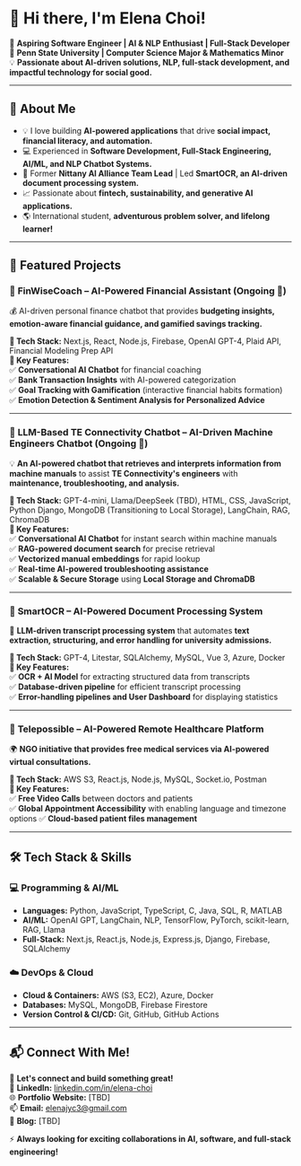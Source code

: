 

<!--
**Elena-Jiyoung/Elena-Jiyoung** is a ✨ _special_ ✨ repository because its `README.md` (this file) appears on your GitHub profile.

Here are some ideas to get you started:

- 🔭 I’m currently working on ...
- 🌱 I’m currently learning ...
- 👯 I’m looking to collaborate on ...
- 🤔 I’m looking for help with ...
- 💬 Ask me about ...
- 📫 How to reach me: ...
- 😄 Pronouns: ...
- ⚡ Fun fact: ...
-->
# 👋 Hi there, I'm Elena Choi! 

🚀 **Aspiring Software Engineer | AI & NLP Enthusiast | Full-Stack Developer**  
📍 **Penn State University | Computer Science Major & Mathematics Minor**  
💡 **Passionate about AI-driven solutions, NLP, full-stack development, and impactful technology for social good.**

---

## 🌟 About Me  
- 💡 I love building **AI-powered applications** that drive **social impact, financial literacy, and automation.**  
- 💻 Experienced in **Software Development, Full-Stack Engineering, AI/ML, and NLP Chatbot Systems.**  
- 🚀 Former **Nittany AI Alliance Team Lead** | Led **SmartOCR, an AI-driven document processing system.**  
- 📈 Passionate about **fintech, sustainability, and generative AI applications.**  
- 🌎 International student, **adventurous problem solver, and lifelong learner!**  

---

## 🚀 Featured Projects  

### 🔹 **FinWiseCoach – AI-Powered Financial Assistant (Ongoing 🚀)**  
💰 AI-driven personal finance chatbot that provides **budgeting insights, emotion-aware financial guidance, and gamified savings tracking.**  

**🔹 Tech Stack:** Next.js, React, Node.js, Firebase, OpenAI GPT-4, Plaid API, Financial Modeling Prep API  
**🔹 Key Features:**  
✅ **Conversational AI Chatbot** for financial coaching  
✅ **Bank Transaction Insights** with AI-powered categorization  
✅ **Goal Tracking with Gamification** (interactive financial habits formation)  
✅ **Emotion Detection & Sentiment Analysis for Personalized Advice**  

<!--🔗 **[GitHub Repository](#)** -->  

---

### 🔹 **LLM-Based TE Connectivity Chatbot – AI-Driven Machine Engineers Chatbot (Ongoing 🚀)**  
💡 **An AI-powered chatbot that retrieves and interprets information from machine manuals** to assist **TE Connectivity's engineers** with **maintenance, troubleshooting, and analysis.**  

**🔹 Tech Stack:** GPT-4-mini, Llama/DeepSeek (TBD), HTML, CSS, JavaScript, Python Django, MongoDB (Transitioning to Local Storage), LangChain, RAG, ChromaDB  
**🔹 Key Features:**  
✅ **Conversational AI Chatbot** for instant search within machine manuals  
✅ **RAG-powered document search** for precise retrieval  
✅ **Vectorized manual embeddings** for rapid lookup  
✅ **Real-time AI-powered troubleshooting assistance**  
✅ **Scalable & Secure Storage** using **Local Storage and ChromaDB**  

<!--🔗 **[GitHub Repository](#)** -->  

---

### 🔹 **SmartOCR – AI-Powered Document Processing System**  
📄 **LLM-driven transcript processing system** that automates **text extraction, structuring, and error handling for university admissions.**  

**🔹 Tech Stack:** GPT-4, Litestar, SQLAlchemy, MySQL, Vue 3, Azure, Docker  
**🔹 Key Features:**  
✅ **OCR + AI Model** for extracting structured data from transcripts  
✅ **Database-driven pipeline** for efficient transcript processing  
✅ **Error-handling pipelines and User Dashboard** for displaying statistics  

<!--🔗 **[GitHub Repository](#)** -->  

---

### 🔹 **Telepossible – AI-Powered Remote Healthcare Platform**  
🌍 **NGO initiative that provides free medical services via AI-powered virtual consultations.**  

**🔹 Tech Stack:** AWS S3, React.js, Node.js, MySQL, Socket.io, Postman  
**🔹 Key Features:**  
✅ **Free Video Calls** between doctors and patients  
✅ **Global Appointment Accessibility** with enabling language and timezone options 
✅ **Cloud-based patient files management**  

<!--🔗 **[GitHub Repository](#)** -->  
<!---
## 🛠️ Hackathons & Awards 
🥈 GROOP - AI-driven MBTI Personality Based socializing application
💡 Developed an AI-driven tool that groups those with similar personalities  based on user habits and carbon footprint data.

Tech Stack: Python, TensorFlow, OpenAI API, React.js, Flask, MongoDB
Key Features:
✅ AI-powered carbon footprint tracker with personalized sustainability recommendations
✅ NLP-based chatbot for real-time sustainability Q&A
✅ Web dashboard visualizing eco-friendly habit-building progress
Achievement: Finalist among 500+ teams at HackMIT 2024
🔗 GitHub Repository | 🎥 Demo Video

🥈 Smart Health AI – PennApps 2023 (2nd Place in AI/ML Track)
💡 Created an AI-driven medical assistant that helps users self-diagnose common health concerns and connects them with local clinics.

Tech Stack: OpenAI GPT, FastAPI, Next.js, Firebase, AWS S3
Key Features:
✅ AI-powered symptom checker and medical chatbot
✅ Integrated real-time clinic locator
✅ Secure patient data handling with Firebase Authentication
Achievement: 2nd place in the AI/ML Track at PennApps 2023
🔗 GitHub Repository | 🎥 Demo Video -->
---

## 🛠️ Tech Stack & Skills  

### **💻 Programming & AI/ML**  
- **Languages:** Python, JavaScript, TypeScript, C, Java, SQL, R, MATLAB  
- **AI/ML:** OpenAI GPT, LangChain, NLP, TensorFlow, PyTorch, scikit-learn, RAG, Llama  
- **Full-Stack:** Next.js, React.js, Node.js, Express.js, Django, Firebase, SQLAlchemy  

### **☁️ DevOps & Cloud**  
- **Cloud & Containers:** AWS (S3, EC2), Azure, Docker  
- **Databases:** MySQL, MongoDB, Firebase Firestore  
- **Version Control & CI/CD:** Git, GitHub, GitHub Actions  

---

## 📬 Connect With Me!  
💼 **Let's connect and build something great!**  
🔗 **LinkedIn:** [linkedin.com/in/elena-choi](#)  
🌐 **Portfolio Website:** [TBD]  
📫 **Email:** elenajyc3@gmail.com  
📝 **Blog:** [TBD]  

⚡ **Always looking for exciting collaborations in AI, software, and full-stack engineering!**  
